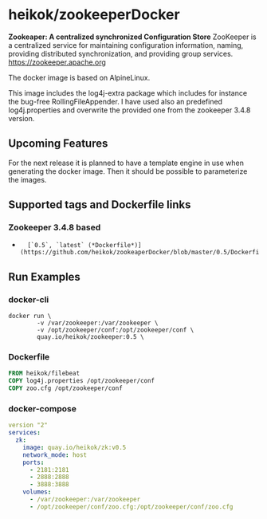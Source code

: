 # heikok/zookeeperDocker

**Zookeaper: A centralized synchronized Configuration Store**
ZooKeeper is a centralized service for maintaining configuration information, naming, providing distributed synchronization, and providing group services. https://zookeeper.apache.org

The docker image is based on AlpineLinux.

This image includes the log4j-extra package which includes for instance the bug-free RollingFileAppender. I have used also an predefined log4j.properties and overwrite the provided one from the zookeeper 3.4.8 version.

## Upcoming Features
For the next release it is planned to have a template engine in use when generating the docker image. Then it should be possible to parameterize the images.

## Supported tags and Dockerfile links

### Zookeeper 3.4.8 based
-       [`0.5`, `latest` (*Dockerfile*)](https://github.com/heikok/zookeaperDocker/blob/master/0.5/Dockerfile)

## Run Examples

### docker-cli
```
docker run \
        -v /var/zookeeper:/var/zookeeper \
        -v /opt/zookeeper/conf:/opt/zookeeper/conf \
        quay.io/heikok/zookeeper:0.5 \
```
### Dockerfile
```Dockerfile
FROM heikok/filebeat
COPY log4j.properties /opt/zookeeper/conf
COPY zoo.cfg /opt/zookeeper/conf
```
### docker-compose
```yml
version "2"
services:
  zk:
    image: quay.io/heikok/zk:v0.5
    network_mode: host
    ports:
      - 2181:2181
      - 2888:2888
      - 3888:3888
    volumes:
      - /var/zookeeper:/var/zookeeper
      - /opt/zookeeper/conf/zoo.cfg:/opt/zookeeper/conf/zoo.cfg
```
